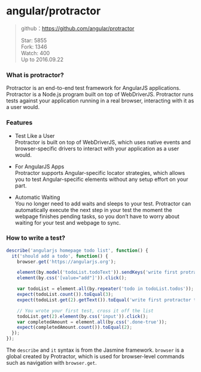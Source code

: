 # angular/protractor

> github：https://github.com/angular/protractor    
> 
> Star: 5855  
> Fork: 1346  
> Watch: 400    
> Up to 2016.09.22


### What is protractor?

Protractor is an end-to-end test framework for AngularJS applications. Protractor is a Node.js program built on top of WebDriverJS. Protractor runs tests against your application running in a real browser, interacting with it as a user would.

### Features

* Test Like a User    
  Protractor is built on top of WebDriverJS, which uses native events and browser-specific drivers to interact with your application as a user would.    
* For AngularJS Apps    
  Protractor supports Angular-specific locator strategies, which allows you to test Angular-specific elements without any setup effort on your part.    

* Automatic Waiting    
  You no longer need to add waits and sleeps to your test. Protractor can automatically execute the next step in your test the moment the webpage finishes pending tasks, so you don’t have to worry about waiting for your test and webpage to sync.    

### How to write a test?

```javascript
describe('angularjs homepage todo list', function() {
  it('should add a todo', function() {
    browser.get('https://angularjs.org');

    element(by.model('todoList.todoText')).sendKeys('write first protractor test');
    element(by.css('[value="add"]')).click();

    var todoList = element.all(by.repeater('todo in todoList.todos'));
    expect(todoList.count()).toEqual(3);
    expect(todoList.get(2).getText()).toEqual('write first protractor test');

    // You wrote your first test, cross it off the list
    todoList.get(2).element(by.css('input')).click();
    var completedAmount = element.all(by.css('.done-true'));
    expect(completedAmount.count()).toEqual(2);
  });
});
```

The `describe` and `it` syntax is from the Jasmine framework. `browser` is a global created by Protractor, which is used for browser-level commands such as navigation with `browser.get`.